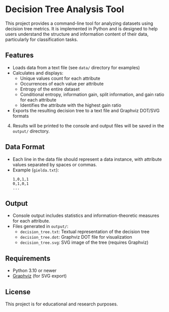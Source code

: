 # Decision Tree Analysis Tool

This project provides a command-line tool for analyzing datasets using decision tree metrics. It is implemented in Python and is designed to help users understand the structure and information content of their data, particularly for classification tasks.

## Features

- Loads data from a text file (see `data/` directory for examples)
- Calculates and displays:
  - Unique values count for each attribute
  - Occurrences of each value per attribute
  - Entropy of the entire dataset
  - Conditional entropy, information gain, split information, and gain ratio for each attribute
  - Identifies the attribute with the highest gain ratio
- Exports the resulting decision tree to a text file and Graphviz DOT/SVG formats

4. Results will be printed to the console and output files will be saved in the `output/` directory.

## Data Format

- Each line in the data file should represent a data instance, with attribute values separated by spaces or commas.
- Example (`gielda.txt`):
  ```
  1,0,1,1
  0,1,0,1
  ...
  ```

## Output

- Console output includes statistics and information-theoretic measures for each attribute.
- Files generated in `output/`:
  - `decision_tree.txt`: Textual representation of the decision tree
  - `decision_tree.dot`: Graphviz DOT file for visualization
  - `decision_tree.svg`: SVG image of the tree (requires Graphviz)

## Requirements

- Python 3.10 or newer
- [Graphviz](https://graphviz.gitlab.io/download/) (for SVG export)

## License

This project is for educational and research purposes.
